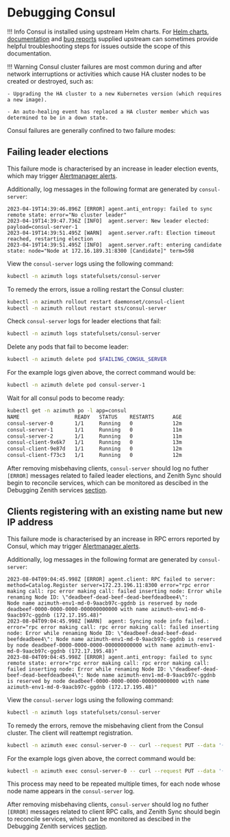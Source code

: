 <!-- markdownlint-disable code-block-style -->

# Debugging Consul

<!-- prettier-ignore-start -->
!!! Info
    Consul is installed using upstream Helm charts.
    For [Helm charts](https://github.com/hashicorp/consul-k8s), [documentation](https://developer.hashicorp.com/consul/docs/k8s) and [bug reports](https://github.com/hashicorp/consul-k8s/issues) supplied upstream can sometimes provide helpful troubleshooting steps for issues outside the scope of this documentation.

!!! Warning
    Consul cluster failures are most common during and after network interruptions or activities which cause HA cluster nodes to be created or destroyed, such as:

    - Upgrading the HA cluster to a new Kubernetes version (which requires a new image).

    - An auto-healing event has replaced a HA cluster member which was determined to be in a down state.
<!-- prettier-ignore-end -->

Consul failures are generally confined to two failure modes:

## Failing leader elections

This failure mode is characterised by an increase in leader election events, which
may trigger [Alertmanager alerts](access-monitoring.md).

Additionally, log messages in the following format are generated by `consul-server`:

```text
2023-04-19T14:39:46.896Z [ERROR] agent.anti_entropy: failed to sync remote state: error="No cluster leader"
2023-04-19T14:39:47.736Z [INFO]  agent.server: New leader elected: payload=consul-server-1
2023-04-19T14:39:51.495Z [WARN]  agent.server.raft: Election timeout reached, restarting election
2023-04-19T14:39:51.495Z [INFO]  agent.server.raft: entering candidate state: node="Node at 172.16.189.31:8300 [Candidate]" term=598
```

View the `consul-server` logs using the following command:

```sh title="On the K3s node, targetting the HA cluster"
kubectl -n azimuth logs statefulsets/consul-server
```

To remedy the errors, issue a rolling restart the Consul cluster:

```sh title="On the K3s node, targetting the HA cluster"
kubectl -n azimuth rollout restart daemonset/consul-client
kubectl -n azimuth rollout restart sts/consul-server
```

Check `consul-server` logs for leader elections that fail:

```sh title="On the K3s node, targetting the HA cluster"
kubectl -n azimuth logs statefulsets/consul-server
```

Delete any pods that fail to become leader:

```sh title="On the K3s node, targetting the HA cluster"
kubectl -n azimuth delete pod $FAILING_CONSUL_SERVER
```

For the example logs given above, the correct command would be:

```sh title="On the K3s node, targetting the HA cluster"
kubectl -n azimuth delete pod consul-server-1
```

Wait for all consul pods to become ready:

```sh title="On the K3s node, targetting the HA cluster"
kubectl get -n azimuth po -l app=consul
NAME                  READY   STATUS    RESTARTS      AGE
consul-server-0       1/1     Running   0             12m
consul-server-1       1/1     Running   0             11m
consul-server-2       1/1     Running   0             11m
consul-client-9x6k7   1/1     Running   0             13m
consul-client-9e87d   1/1     Running   0             12m
consul-client-f73c3   1/1     Running   0             12m
```

After removing misbehaving clients, `consul-server` should log no futher `[ERROR]` messages related to failed leader
elections, and Zenith Sync should begin to reconcile services, which can be monitored as descibed in the Debugging Zenith services [section](zenith-services.md).

## Clients registering with an existing name but new IP address

This failure mode is characterised by an increase in RPC errors reported by Consul, which
may trigger [Alertmanager alerts](access-monitoring.md).

Additionally, log messages in the following format are generated by `consul-server`:

```text
2023-08-04T09:04:45.998Z [ERROR] agent.client: RPC failed to server: method=Catalog.Register server=172.23.196.11:8300 error="rpc error making call: rpc error making call: failed inserting node: Error while renaming Node ID: \"deadbeef-dead-beef-dead-beefdeadbee4\":
Node name azimuth-env1-md-0-9aacb97c-ggdnb is reserved by node deadbeef-0000-0000-0000-000000000000 with name azimuth-env1-md-0-9aacb97c-ggdnb (172.17.195.48)"
2023-08-04T09:04:45.998Z [WARN]  agent: Syncing node info failed.: error="rpc error making call: rpc error making call: failed inserting node: Error while renaming Node ID: \"deadbeef-dead-beef-dead-beefdeadbee4\": Node name azimuth-env1-md-0-9aacb97c-ggdnb is reserved by node deadbeef-0000-0000-0000-000000000000 with name azimuth-env1-md-0-9aacb97c-ggdnb (172.17.195.48)"
2023-08-04T09:04:45.998Z [ERROR] agent.anti_entropy: failed to sync remote state: error="rpc error making call: rpc error making call: failed inserting node: Error while renaming Node ID: \"deadbeef-dead-beef-dead-beefdeadbee4\": Node name azimuth-env1-md-0-9aacb97c-ggdnb is reserved by node deadbeef-0000-0000-0000-000000000000 with name azimuth-env1-md-0-9aacb97c-ggdnb (172.17.195.48)"
```

View the `consul-server` logs using the following command:

```sh title="On the K3s node, targetting the HA cluster"
kubectl -n azimuth logs statefulsets/consul-server
```

To remedy the errors, remove the misbehaving client from the Consul cluster. The client will reattempt registration.

```sh title="On the K3s node, targetting the HA cluster"
kubectl -n azimuth exec consul-server-0 -- curl --request PUT --data '{"Node":"$NODENAME"}' -v http://localhost:8500/v1/catalog/deregister
```

For the example logs given above, the correct command would be:

```sh title="On the K3s node, targetting the HA cluster"
kubectl -n azimuth exec consul-server-0 -- curl --request PUT --data '{"Node":"azimuth-env1-md-0-9aacb97c-ggdnb"}' -v http://localhost:8500/v1/catalog/deregister
```

This process may need to be repeated multiple times, for each node whose node name appears in the `consul-server` log.

After removing misbehaving clients, `consul-server` should log no futher `[ERROR]` messages related to client RPC calls,
and Zenith Sync should begin to reconcile services, which can be monitored as descibed in the Debugging Zenith services [section](zenith-services.md).

<!-- markdownlint-enable code-block-style -->
